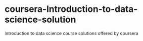 # coursera-Introduction-to-data-science-solution
Introduction to data science course solutions offered by coursera
